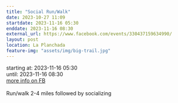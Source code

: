 ```yaml
---
title: "Social Run/Walk"
date: 2023-10-27 11:09
startdate: 2023-11-16 05:30
enddate: 2023-11-16 08:30
external_url: https://www.facebook.com/events/330437159634990/
layout: post
location: La Planchada
feature-img: "assets/img/big-trail.jpg"
---
```


starting at: 2023-11-16 05:30<br>until: 2023-11-16 08:30<br><a href="https://www.facebook.com/events/330437159634990/">more info on FB</a><br><br>Run/walk 2-4 miles followed by socializing <br>
  <br>
  
